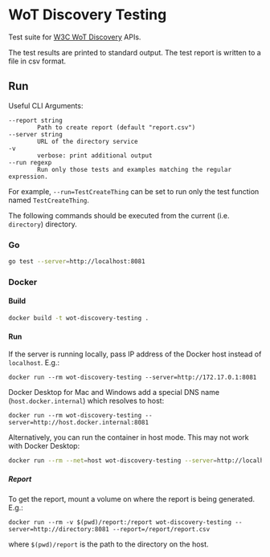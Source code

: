 # WoT Discovery Testing
Test suite for [W3C WoT Discovery](https://www.w3.org/TR/wot-discovery/) APIs.

The test results are printed to standard output. The test report is written to a file in csv format.

## Run
Useful CLI Arguments: 
```
--report string
        Path to create report (default "report.csv")
--server string
        URL of the directory service
-v
        verbose: print additional output
--run regexp
        Run only those tests and examples matching the regular expression.      
```

For example, `--run=TestCreateThing` can be set to run only the test function named `TestCreateThing`.

The following commands should be executed from the current (i.e. `directory`) directory.

### Go
```bash
go test --server=http://localhost:8081 
```

### Docker
#### Build
```bash
docker build -t wot-discovery-testing .
```

#### Run
If the server is running locally, pass IP address of the Docker host instead of `localhost`. E.g.:
```
docker run --rm wot-discovery-testing --server=http://172.17.0.1:8081
```

Docker Desktop for Mac and Windows add a special DNS name (`host.docker.internal`) which resolves to host:
```
docker run --rm wot-discovery-testing --server=http://host.docker.internal:8081
```

Alternatively, you can run the container in host mode. This may not work with Docker Desktop:
```bash
docker run --rm --net=host wot-discovery-testing --server=http://localhost:8081 
```

##### Report
To get the report, mount a volume on where the report is being generated. E.g.:
```
docker run --rm -v $(pwd)/report:/report wot-discovery-testing --server=http://directory:8081 --report=/report/report.csv
```
where `$(pwd)/report` is the path to the directory on the host.
